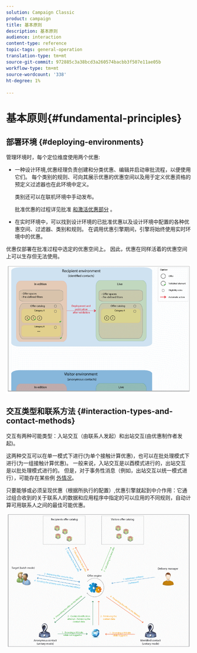 ```yaml
---
solution: Campaign Classic
product: campaign
title: 基本原则
description: 基本原则
audience: interaction
content-type: reference
topic-tags: general-operation
translation-type: tm+mt
source-git-commit: 972885c3a38bcd3a260574bacbb3f507e11ae05b
workflow-type: tm+mt
source-wordcount: '338'
ht-degree: 1%

---
```



# 基本原则{#fundamental-principles}

## 部署环境 {#deploying-environments}

管理环境时，每个定位维度使用两个优惠:

* 一种设计环境,优惠经理负责创建和分类优惠、编辑并启动审批流程，以便使用它们。 每个类别的规则、可向其展示优惠的优惠空间以及用于定义优惠资格的预定义过滤器也在此环境中定义。

   类别还可以在联机环境中手动发布。

   批准优惠的过程详见批准 [和激活优惠部分](../../interaction/using/approving-and-activating-an-offer.md) 。

* 在实时环境中，可以找到设计环境的已批准优惠以及设计环境中配置的各种优惠空间、过滤器、类别和规则。 在调用优惠引擎期间，引擎将始终使用实时环境中的优惠。

优惠仅部署在批准过程中选定的优惠空间上。 因此，优惠在同样活着的优惠空间上可以生存但无法使用。

![](assets/architecture_interaction1.png)

## 交互类型和联系方法 {#interaction-types-and-contact-methods}

交互有两种可能类型：入站交互（由联系人发起）和出站交互(由优惠制作者发起)。

这两种交互可以在单一模式下进行(为单个接触计算优惠)，也可以在批处理模式下进行(为一组接触计算优惠)。 一般来说，入站交互是以酉模式进行的，出站交互是以批处理模式进行的。 但是，对于事务性消息（例如，出站交互以统一模式进行），可能存在某些例 [外情况](../../message-center/using/about-transactional-messaging.md)。

只要能够或必须呈现优惠（根据所执行的配置）,优惠引擎就起到中介作用：它通过组合收到的关于联系人的数据和应用程序中指定的可以应用的不同规则，自动计算可用联系人之间的最佳可能优惠。

![](assets/architecture_interaction2.png)

